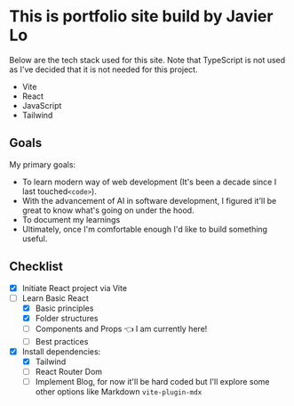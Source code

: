 # This is portfolio site build by Javier Lo

Below are the tech stack used for this site. Note that TypeScript is not used as I've decided that it is not needed for this project.
- Vite
- React
- JavaScript
- Tailwind

## Goals
My primary goals: 
- To learn modern way of web development (It's been a decade since I last touched`<code>`).
- With the advancement of AI in software development, I figured it'll be great to know what's going on under the hood.
- To document my learnings
- Ultimately, once I'm comfortable enough I'd like to build something useful.

## Checklist
- [x] Initiate React project via Vite
- [ ] Learn Basic React
  - [x] Basic principles
  - [x] Folder structures
  - [ ] Components and Props 👈 I am currently here!
  - [ ] Best practices
- [x] Install dependencies:
  - [x] Tailwind
  - [ ] React Router Dom
  - [ ] Implement Blog, for now it'll be hard coded but I'll explore some other options like Markdown `vite-plugin-mdx`